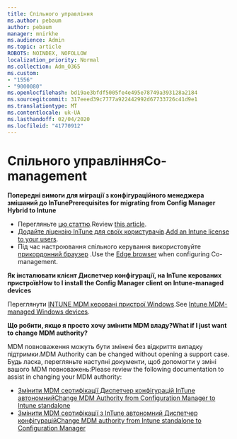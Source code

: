 ```yaml
---
title: Спільного управління
ms.author: pebaum
author: pebaum
manager: mnirkhe
ms.audience: Admin
ms.topic: article
ROBOTS: NOINDEX, NOFOLLOW
localization_priority: Normal
ms.collection: Adm_O365
ms.custom:
- "1556"
- "9000080"
ms.openlocfilehash: bd19ae3bfdf5005fe4e495e78749a393128a2184
ms.sourcegitcommit: 317eeed39c7777a922442992d67733726c41d9e1
ms.translationtype: MT
ms.contentlocale: uk-UA
ms.lasthandoff: 02/04/2020
ms.locfileid: "41770912"
---
```

# <a name="co-management"></a><span data-ttu-id="9c59c-102">Спільного управління</span><span class="sxs-lookup"><span data-stu-id="9c59c-102">Co-management</span></span>

<span data-ttu-id="9c59c-103">**Попередні вимоги для міграції з конфігураційного менеджера змішаний до InTune**</span><span class="sxs-lookup"><span data-stu-id="9c59c-103">**Prerequisites for migrating from Config Manager Hybrid to Intune**</span></span>

- <span data-ttu-id="9c59c-104">Перегляньте [цю статтю](https://docs.microsoft.com/configmgr/mdm/deploy-use/migrate-hybridmdm-to-intunesa).</span><span class="sxs-lookup"><span data-stu-id="9c59c-104">Review [this article](https://docs.microsoft.com/configmgr/mdm/deploy-use/migrate-hybridmdm-to-intunesa).</span></span>
- <span data-ttu-id="9c59c-105">[Додайте ліцензію InTune для своїх користувачів](https://docs.microsoft.com/intune/licenses-assign).</span><span class="sxs-lookup"><span data-stu-id="9c59c-105">[Add an Intune license to your users](https://docs.microsoft.com/intune/licenses-assign).</span></span>
- <span data-ttu-id="9c59c-106">Під час настроювання спільного керування використовуйте [прикордонний браузер](https://www.microsoft.com/windows/microsoft-edge) .</span><span class="sxs-lookup"><span data-stu-id="9c59c-106">Use the [Edge browser](https://www.microsoft.com/windows/microsoft-edge) when configuring Co-management.</span></span>

<span data-ttu-id="9c59c-107">**Як інсталювати клієнт Диспетчер конфігурації, на InTune керованих пристроїв**</span><span class="sxs-lookup"><span data-stu-id="9c59c-107">**How to I install the Config Manager client on Intune-managed devices**</span></span>

<span data-ttu-id="9c59c-108">Переглянути [INTUNE MDM керовані пристрої Windows](https://docs.microsoft.com/configmgr/core/clients/deploy/deploy-clients-to-windows-computers#bkmk_mdm).</span><span class="sxs-lookup"><span data-stu-id="9c59c-108">See [Intune MDM-managed Windows devices](https://docs.microsoft.com/configmgr/core/clients/deploy/deploy-clients-to-windows-computers#bkmk_mdm).</span></span>

<span data-ttu-id="9c59c-109">**Що робити, якщо я просто хочу змінити MDM владу?**</span><span class="sxs-lookup"><span data-stu-id="9c59c-109">**What if I just want to change MDM authority?**</span></span>

<span data-ttu-id="9c59c-110">MDM повноваження можуть бути змінені без відкриття випадку підтримки.</span><span class="sxs-lookup"><span data-stu-id="9c59c-110">MDM Authority can be changed without opening a support case.</span></span> <span data-ttu-id="9c59c-111">Будь ласка, перегляньте наступні документи, щоб допомогти у зміні вашого MDM повноважень:</span><span class="sxs-lookup"><span data-stu-id="9c59c-111">Please review the following documentation to assist in changing your MDM authority:</span></span>

- [<span data-ttu-id="9c59c-112">Змінити MDM сертифікації Диспетчер конфігурацій InTune автономний</span><span class="sxs-lookup"><span data-stu-id="9c59c-112">Change MDM Authority from Configuration Manager to Intune standalone</span></span>](https://docs.microsoft.com/configmgr/mdm/deploy-use/migrate-change-mdm-authority)
- [<span data-ttu-id="9c59c-113">Змінити MDM сертифікації з InTune автономний Диспетчер конфігурацій</span><span class="sxs-lookup"><span data-stu-id="9c59c-113">Change MDM authority from Intune standalone to Configuration Manager</span></span>](https://docs.microsoft.com/configmgr/mdm/deploy-use/change-mdm-authority)
